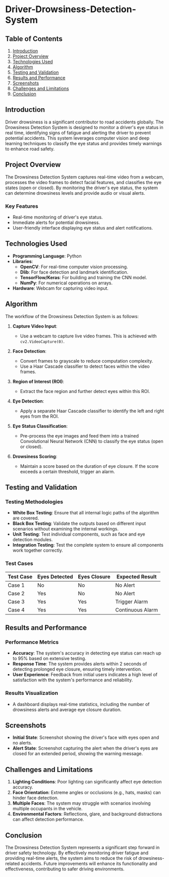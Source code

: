 # Driver-Drowsiness-Detection-System

## Table of Contents
1. [Introduction](#introduction)
2. [Project Overview](#project-overview)
3. [Technologies Used](#technologies-used)
4. [Algorithm](#algorithm)
5. [Testing and Validation](#testing-and-validation)
6. [Results and Performance](#results-and-performance)
7. [Screenshots](#screenshots)
8. [Challenges and Limitations](#challenges-and-limitations)
9. [Conclusion](#conclusion)

## Introduction
Driver drowsiness is a significant contributor to road accidents globally. The Drowsiness Detection System is designed to monitor a driver's eye status in real time, identifying signs of fatigue and alerting the driver to prevent potential accidents. This system leverages computer vision and deep learning techniques to classify the eye status and provides timely warnings to enhance road safety.

## Project Overview
The Drowsiness Detection System captures real-time video from a webcam, processes the video frames to detect facial features, and classifies the eye states (open or closed). By monitoring the driver's eye status, the system can determine drowsiness levels and provide audio or visual alerts.

### Key Features
- Real-time monitoring of driver's eye status.
- Immediate alerts for potential drowsiness.
- User-friendly interface displaying eye status and alert notifications.

## Technologies Used
- **Programming Language**: Python
- **Libraries**:
  - **OpenCV**: For real-time computer vision processing.
  - **Dlib**: For face detection and landmark identification.
  - **TensorFlow/Keras**: For building and training the CNN model.
  - **NumPy**: For numerical operations on arrays.
- **Hardware**: Webcam for capturing video input.

## Algorithm
The workflow of the Drowsiness Detection System is as follows:

1. **Capture Video Input**: 
   - Use a webcam to capture live video frames. This is achieved with `cv2.VideoCapture(0)`.

2. **Face Detection**:
   - Convert frames to grayscale to reduce computation complexity.
   - Use a Haar Cascade classifier to detect faces within the video frames.

3. **Region of Interest (ROI)**:
   - Extract the face region and further detect eyes within this ROI.

4. **Eye Detection**:
   - Apply a separate Haar Cascade classifier to identify the left and right eyes from the ROI.

5. **Eye Status Classification**:
   - Pre-process the eye images and feed them into a trained Convolutional Neural Network (CNN) to classify the eye status (open or closed).

6. **Drowsiness Scoring**:
   - Maintain a score based on the duration of eye closure. If the score exceeds a certain threshold, trigger an alarm.

## Testing and Validation
### Testing Methodologies
- **White Box Testing**: Ensure that all internal logic paths of the algorithm are covered.
- **Black Box Testing**: Validate the outputs based on different input scenarios without examining the internal workings.
- **Unit Testing**: Test individual components, such as face and eye detection modules.
- **Integration Testing**: Test the complete system to ensure all components work together correctly.

### Test Cases
| Test Case | Eyes Detected | Eyes Closure | Expected Result  |
|-----------|---------------|--------------|------------------|
| Case 1    | No            | No           | No Alert         |
| Case 2    | Yes           | No           | No Alert         |
| Case 3    | Yes           | Yes          | Trigger Alarm     |
| Case 4    | Yes           | Yes          | Continuous Alarm  |

## Results and Performance
### Performance Metrics
- **Accuracy**: The system's accuracy in detecting eye status can reach up to 95% based on extensive testing.
- **Response Time**: The system provides alerts within 2 seconds of detecting prolonged eye closure, ensuring timely intervention.
- **User Experience**: Feedback from initial users indicates a high level of satisfaction with the system's performance and reliability.

### Results Visualization
- A dashboard displays real-time statistics, including the number of drowsiness alerts and average eye closure duration.

## Screenshots
- **Initial State**: Screenshot showing the driver's face with eyes open and no alerts.
- **Alert State**: Screenshot capturing the alert when the driver's eyes are closed for an extended period, showing the warning message.

## Challenges and Limitations
1. **Lighting Conditions**: Poor lighting can significantly affect eye detection accuracy.
2. **Face Orientation**: Extreme angles or occlusions (e.g., hats, masks) can hinder face detection.
3. **Multiple Faces**: The system may struggle with scenarios involving multiple occupants in the vehicle.
4. **Environmental Factors**: Reflections, glare, and background distractions can affect detection performance.

## Conclusion
The Drowsiness Detection System represents a significant step forward in driver safety technology. By effectively monitoring driver fatigue and providing real-time alerts, the system aims to reduce the risk of drowsiness-related accidents. Future improvements will enhance its functionality and effectiveness, contributing to safer driving environments.
